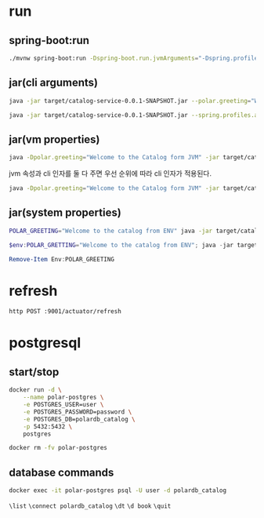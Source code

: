 # run

## spring-boot:run

```bash
./mvnw spring-boot:run -Dspring-boot.run.jvmArguments="-Dspring.profiles.active=testdata"
```

## jar(cli arguments)

```bash
java -jar target/catalog-service-0.0.1-SNAPSHOT.jar --polar.greeting="Welcome to the catalog from CLI"
```
```bash
java -jar target/catalog-service-0.0.1-SNAPSHOT.jar --spring.profiles.active=prod
```

## jar(vm properties)

```bash
java -Dpolar.greeting="Welcome to the Catalog form JVM" -jar target/catalog-service-0.0.1-SNAPSHOT.jar
```

jvm 속성과 cli 인자를 둘 다 주면 우선 순위에 따라 cli 인자가 적용된다.

```bash
java -Dpolar.greeting="Welcome to the Catalog form JVM" -jar target/catalog-service-0.0.1-SNAPSHOT.jar --polar.greeting="Welcome to the catalog from CLI"
```

## jar(system properties)

```bash
POLAR_GREETING="Welcome to the catalog from ENV" java -jar target/catalog-service-0.0.1-SNAPSHOT.jar
```

```powershell
$env:POLAR_GRETTING="Welcome to the catalog from ENV"; java -jar target/catalog-service-0.0.1-SNAPSHOT.jar
```
```powershell
Remove-Item Env:POLAR_GREETING
```

# refresh

```bash
http POST :9001/actuator/refresh
```




# postgresql

## start/stop

```bash
docker run -d \
    --name polar-postgres \
    -e POSTGRES_USER=user \
    -e POSTGRES_PASSWORD=password \
    -e POSTGRES_DB=polardb_catalog \
    -p 5432:5432 \
    postgres
```

```bash
docker rm -fv polar-postgres
```

## database commands

```bash
docker exec -it polar-postgres psql -U user -d polardb_catalog
```

`\list`
`\connect polardb_catalog`
`\dt`
`\d book`
`\quit`

